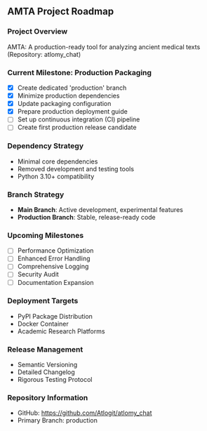 ## AMTA Project Roadmap

### Project Overview
AMTA: A production-ready tool for analyzing ancient medical texts
(Repository: atlomy_chat)

### Current Milestone: Production Packaging
- [x] Create dedicated 'production' branch
- [x] Minimize production dependencies
- [x] Update packaging configuration
- [x] Prepare production deployment guide
- [ ] Set up continuous integration (CI) pipeline
- [ ] Create first production release candidate

### Dependency Strategy
- Minimal core dependencies
- Removed development and testing tools
- Python 3.10+ compatibility

### Branch Strategy
- **Main Branch**: Active development, experimental features
- **Production Branch**: Stable, release-ready code

### Upcoming Milestones
- [ ] Performance Optimization
- [ ] Enhanced Error Handling
- [ ] Comprehensive Logging
- [ ] Security Audit
- [ ] Documentation Expansion

### Deployment Targets
- PyPI Package Distribution
- Docker Container
- Academic Research Platforms

### Release Management
- Semantic Versioning
- Detailed Changelog
- Rigorous Testing Protocol

### Repository Information
- GitHub: https://github.com/Atlogit/atlomy_chat
- Primary Branch: production
